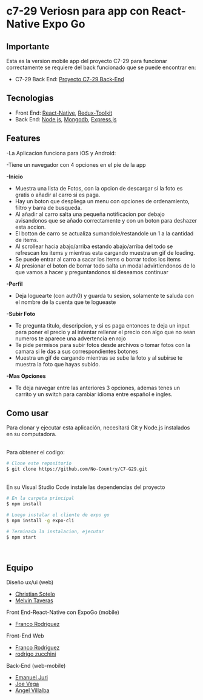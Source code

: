 # c7-29 Veriosn para app con React-Native Expo Go

## Importante

Esta es la version mobile app del proyecto C7-29 para funcionar correctamente se requiere del back funcionado que se puede encontrar en:


  - C7-29 Back End: [Proyecto C7-29 Back-End](https://github.com/No-Country/C7-G29/tree/dev/api) 



## Tecnologias
  - Front End: [React-Native](https://reactnative.dev/), [Redux-Toolkit](https://redux-toolkit.js.org
)
  - Back End: [Node.js](https://nodejs.org), [Mongodb](https://www.mongodb.com/), [Express.js](https://expressjs.com/) 
  
## Features

-La Aplicacion funciona para iOS y Android:

-Tiene un navegador con 4 opciones en el pie de la app

**-Inicio**
- Muestra una lista de Fotos, con la opcion de descargar si la foto es gratis o añadir al carro si es paga.
- Hay un boton que despliega un menu con opciones de ordenamiento, filtro y barra de busqueda.
- Al añadir al carro salta una pequeña notificacion por debajo avisandonos que se añado correctamente y con un boton para deshazer esta accion.
- El botton de carro se actualiza sumandole/restandole un 1 a la cantidad de items.
- Al scrollear hacia abajo/arriba estando abajo/arriba del todo se refrescan los items y mientras esta cargando muestra un gif de loading.
- Se puede entrar al carro a sacar los items o borrar todos los items
- Al presionar el boton de borrar todo salta un modal advirtiendonos de lo que vamos a hacer y preguntandonos si deseamos continuar
		
**-Perfil**
- Deja loguearte (con auth0) y guarda tu sesion, solamente te saluda con el  nombre de la cuenta que te logueaste

**-Subir Foto**
- Te pregunta titulo, descripcion, y si es paga entonces te deja un input para poner el precio y al intentar rellenar el precio con algo que no sean numeros te aparece una advertencia en rojo
- Te pide permisos para subir fotos desde archivos o tomar fotos con la camara si le das a sus correspondientes botones
- Muestra un gif de cargando mientras se sube la foto y al subirse te muestra la foto que hayas subido.

**-Mas Opciones**
- Te deja navegar entre las anteriores 3 opciones, ademas tenes un carrito y un switch para cambiar idioma entre español e ingles.

## Como usar

Para clonar y ejecutar esta aplicación, necesitará Git y Node.js instalados en su computadora.

<br>
Para obtener el codigo:

```bash
# Clone este repositorio
$ git clone https://github.com/No-Country/C7-G29.git
```
<br>
En su Visual Studio Code instale las dependencias del proyecto

```bash
# En la carpeta principal
$ npm install

# Luego instalar el cliente de expo go
$ npm install -g expo-cli

# Terminada la instalacion, ejecutar
$ npm start
```
<br>

## Equipo

Diseño ux/ui (web)
- [Christian Sotelo]()
- [Melvin Taveras]() 

Front End-React-Native con ExpoGo (mobile)
- [Franco Rodriguez](https://www.linkedin.com/in/juan-franco-rodriguez/)

Front-End Web
- [Franco Rodriguez](https://www.linkedin.com/in/juan-franco-rodriguez/)
- [rodrigo zucchini]()


Back-End (web-mobile)
- [Emanuel Juri](https://www.linkedin.com/in/emanuel-juri/) 
- [Joe Vega]()
- [Angel Villalba](https://www.linkedin.com/in/angelvillalba/)





